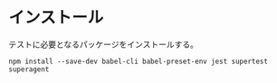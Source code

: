 # インストール

テストに必要となるパッケージをインストールする｡

```
npm install --save-dev babel-cli babel-preset-env jest supertest superagent
```
